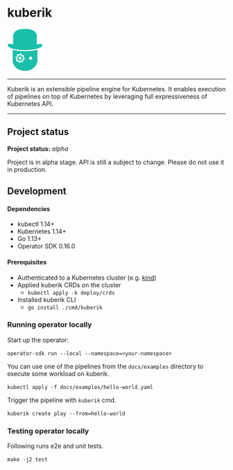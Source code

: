 # kuberik

<img src="./docs/.vuepress/public/assets/img/logo.svg" height=100 />

----

Kuberik is an extensible pipeline engine for Kubernetes. It enables
execution of pipelines on top of Kubernetes by leveraging full expressiveness
of Kubernetes API.

----

## Project status

**Project status:** *alpha*

Project is in alpha stage. API is still a subject to change. Please do not use it in production.

## Development

#### Dependencies
  - kubectl 1.14+
  - Kubernetes 1.14+
  - Go 1.13+
  - Operator SDK 0.16.0

#### Prerequisites
  - Authenticated to a Kubernetes cluster (e.g. [kind](https://kind.sigs.k8s.io/))
  - Applied kuberik CRDs on the cluster
    - `kubectl apply -k deploy/crds`
  - Installed kuberik CLI
    - `go install ./cmd/kuberik`

### Running operator locally

Start up the operator:

```shell
operator-sdk run --local --namespace=<your-namespace>
```

You can use one of the pipelines from the `docs/examples` directory to execute some workload on kuberik.
```shell
kubectl apply -f docs/examples/hello-world.yaml
```

Trigger the pipeline with `kuberik` cmd.
```shell
kuberik create play --from=hello-world
```

### Testing operator locally

Following runs e2e and unit tests.

```shell
make -j2 test
```
